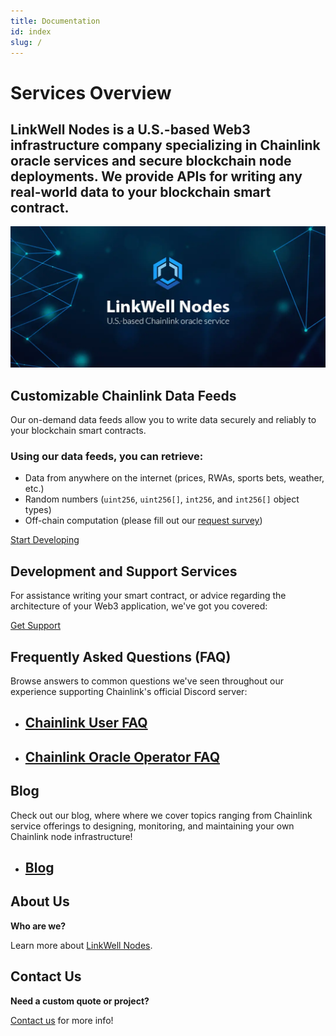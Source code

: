 ```yaml
---
title: Documentation
id: index
slug: /
---
```


# Services Overview

<h2 class='lw-subtitle'><lw-emphasis>LinkWell Nodes is a U.S.-based Web3 infrastructure company</lw-emphasis> specializing in Chainlink oracle services and secure blockchain node deployments. We provide APIs for writing any real-world data to your blockchain smart contract.</h2>

![LinkWell Nodes - U.S.-based Chainlink oracle](/img/lw-banner_1080x485_Docs-Home.webp "LinkWell Nodes - U.S.-based Chainlink oracle")

## Customizable Chainlink Data Feeds

Our on-demand data feeds allow you to write data securely and reliably to your blockchain smart contracts.

### Using our data feeds, you can retrieve:

* Data from anywhere on the internet (prices, RWAs, sports bets, weather, etc.)
* Random numbers (`uint256`, `uint256[]`, `int256`, and `int256[]` object types)
* Off-chain computation (please fill out our [request survey](https://linkwellnodes.io/Getting-Started.html))

<a href="/services/direct-request-jobs/Jobs-and-Pricing" class="blueButton">Start Developing</a>

<!-- - ## [Chainlink Data Feeds](/services/direct-request-jobs/Jobs-and-Pricing) -->

## Development and Support Services

For assistance writing your smart contract, or advice regarding the architecture of your Web3 application, we've got you covered:

<a href="/services/Development-Services" class="blueButton">Get Support</a>

## Frequently Asked Questions (FAQ)

Browse answers to common questions we've seen throughout our experience supporting Chainlink's official Discord server:

- ## [Chainlink User FAQ](/knowledgebase/faq/Chainlink-Users)
- ## [Chainlink Oracle Operator FAQ](/knowledgebase/faq/Chainlink-Operators)

## Blog

Check out our blog, where where we cover topics ranging from Chainlink service offerings to designing, monitoring, and maintaining your own Chainlink node infrastructure!

- ## [Blog](/blog) 

## About Us

**Who are we?** 

Learn more about [LinkWell Nodes](/about).

## Contact Us

**Need a custom quote or project?** 

[Contact us](https://linkwellnodes.io/#contact-us) for more info!